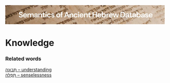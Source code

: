 <html><body><img id="banner" src="../../images/banners/banner.png" alt="banner" /></body></html>

# **Knowledge**


### Related words
[תְּבוּנָה – understanding](../words/understanding.md)<br>[תִּפְלָה – senselessness](../words/senselessness.md)<br>